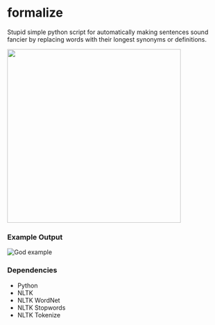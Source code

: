 # formalize
Stupid simple python script for automatically making sentences sound fancier by replacing words with their longest synonyms or definitions.

<img src="https://i.imgur.com/Jg5AG5E.png" width="400" />

### Example Output
![God example](https://i.imgur.com/5TVqTYD.png)

### Dependencies
- Python
- NLTK
- NLTK WordNet
- NLTK Stopwords
- NLTK Tokenize
